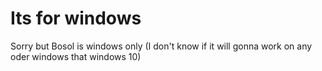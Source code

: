 # Its for windows
Sorry but Bosol is windows only (I don't know if it will gonna work on any oder windows that windows 10)
